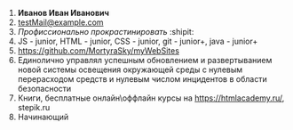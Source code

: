 1. **Иванов Иван Иванович**
2. testMail@example.com
3. *Профиссионально прокрастинировать* :shipit:
4. JS - junior, HTML - junior, CSS - junior, git - junior+, java - junior+
5. https://github.com/MortyraSky/myWebSites
6. Единолично управлял успешным обновлением и развертыванием новой системы освещения окружающей среды с нулевым перерасходом средств и нулевым числом инцидентов в области безопасности
7. Книги, бесплатные онлайн\оффлайн курсы на https://htmlacademy.ru/, stepik.ru
8. Начинающий